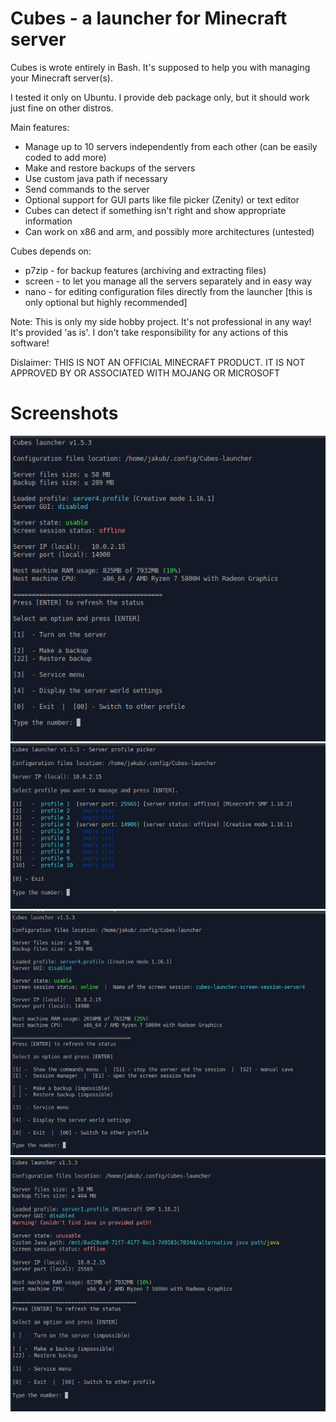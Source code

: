 # Cubes - a launcher for Minecraft server
Cubes is wrote entirely in Bash. It's supposed to help you with managing your Minecraft server(s).

I tested it only on Ubuntu. I provide deb package only, but it should work just fine on other distros.

Main features:
- Manage up to 10 servers independently from each other (can be easily coded to add more)
- Make and restore backups of the servers
- Use custom java path if necessary
- Send commands to the server
- Optional support for GUI parts like file picker (Zenity) or text editor
- Cubes can detect if something isn't right and show appropriate information
- Can work on x86 and arm, and possibly more architectures (untested)

Cubes depends on:
 - p7zip - for backup features (archiving and extracting files)
 - screen - to let you manage all the servers separately and in easy way
 - nano - for editing configuration files directly from the launcher [this is only optional but highly recommended]

Note: This is only my side hobby project. It's not professional in any way!
It's provided 'as is'. I don't take responsibility for any actions of this software!

Dislaimer: THIS IS NOT AN OFFICIAL MINECRAFT PRODUCT. IT IS NOT APPROVED BY OR ASSOCIATED WITH MOJANG OR MICROSOFT


# Screenshots
![main menu](https://github.com/limoncia/Cubes/blob/main/readme%20screenshots/when%20offline.png)
![profile picker](https://github.com/limoncia/Cubes/blob/main/readme%20screenshots/profile%20picker.png)
![main menu when the server is running](https://github.com/limoncia/Cubes/blob/main/readme%20screenshots/when%20online.png)
![error when something's wrong](https://github.com/limoncia/Cubes/blob/main/readme%20screenshots/in%20case%20of%20an%20error%20it%20wont%20let%20you%20turn%20the%20server%20on.png)
